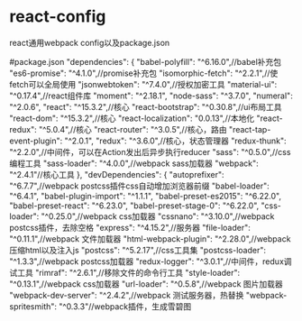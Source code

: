 # react-config
react通用webpack config以及package.json

#package.json
  "dependencies": {
    "babel-polyfill": "^6.16.0",//babel补充包
    "es6-promise": "^4.1.0",//promise补充包
    "isomorphic-fetch": "^2.2.1",//使fetch可以全局使用
    "jsonwebtoken": "^7.4.0",//授权加密工具
    "material-ui": "^0.17.4",//react组件库
    "moment": "^2.18.1",
    "node-sass": "^3.7.0",
    "numeral": "^2.0.6",
    "react": "^15.3.2",//核心
    "react-bootstrap": "^0.30.8",//ui布局工具
    "react-dom": "^15.3.2",//核心
    "react-localization": "0.0.13",//本地化
    "react-redux": "^5.0.4",//核心
    "react-router": "^3.0.5",//核心，路由
    "react-tap-event-plugin": "^2.0.1",
    "redux": "^3.6.0",//核心，状态管理器
    "redux-thunk": "^2.2.0",//中间件，可以在Action发出后异步执行reducer
    "sass": "^0.5.0",//css编程工具
    "sass-loader": "^4.0.0",//webpack sass加载器
    "webpack": "^2.4.1"//核心工具
  },
  "devDependencies": {
    "autoprefixer": "^6.7.7",//webpack postcss插件css自动增加浏览器前缀
    "babel-loader": "^6.4.1",
    "babel-plugin-import": "^1.1.1",
    "babel-preset-es2015": "^6.22.0",
    "babel-preset-react": "^6.23.0",
    "babel-preset-stage-0": "^6.22.0",
    "css-loader": "^0.25.0",//webpack css加载器
    "cssnano": "^3.10.0",//webpack postcss插件，去除空格
    "express": "^4.15.2",//服务器
    "file-loader": "^0.11.1",//webpack 文件加载器
    "html-webpack-plugin": "^2.28.0",//webpack 压缩html以及注入js
    "postcss": "^5.2.17",//css工具集
    "postcss-loader": "^1.3.3",//webpack postcss加载器
    "redux-logger": "^3.0.1",//中间件，redux调试工具
    "rimraf": "^2.6.1",//移除文件的命令行工具
    "style-loader": "^0.13.1",//webpack css加载器
    "url-loader": "^0.5.8",//webpack 图片加载器
    "webpack-dev-server": "^2.4.2",//webpack 测试服务器，热替换
    "webpack-spritesmith": "^0.3.3"//webpack插件，生成雪碧图
